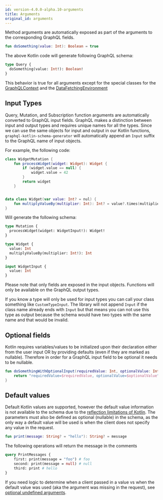 ```yaml
---
id: version-4.0.0-alpha.10-arguments
title: Arguments
original_id: arguments
---
```


Method arguments are automatically exposed as part of the arguments to the corresponding GraphQL fields.

```kotlin
fun doSomething(value: Int): Boolean = true
```

The above Kotlin code will generate following GraphQL schema:

```graphql
type Query {
  doSomething(value: Int!): Boolean!
}
```

This behavior is true for all arguments except for the special classes for the [GraphQLContext](../execution/contextual-data) and the [DataFetchingEnvironment](../execution/data-fetching-environment)

## Input Types

Query, Mutation, and Subscription function arguments are automatically converted to GraphQL input fields. GraphQL makes a
distinction between input and output types and requires unique names for all the types. Since we can use the same
objects for input and output in our Kotlin functions, `graphql-kotlin-schema-generator` will automatically append
an `Input` suffix to the GraphQL name of input objects.

For example, the following code:

```kotlin
class WidgetMutation {
    fun processWidget(widget: Widget): Widget {
        if (widget.value == null) {
            widget.value = 42
        }
        return widget
    }


data class Widget(var value: Int? = nul) {
    fun multiplyValueBy(multiplier: Int): Int? = value?.times(multiplier)
}
```

Will generate the following schema:

```graphql
type Mutation {
  processWidget(widget: WidgetInput!): Widget!
}

type Widget {
  value: Int
  multiplyValueBy(multiplier: Int!): Int
}

input WidgetInput {
  value: Int
}
```

Please note that only fields are exposed in the input objects. Functions will only be available on the GraphQL output types.

If you know a type will only be used for input types you can call your class something like `CustomTypeInput`. The library will not
append `Input` if the class name already ends with `Input` but that means you can not use this type as output because
the schema would have two types with the same name and that would be invalid.

## Optional fields

Kotlin requires variables/values to be initialized upon their declaration either from the user input OR by providing
defaults (even if they are marked as nullable). Therefore in order for a GraphQL input field to be optional it needs to be
nullable.

```kotlin
fun doSomethingWithOptionalInput(requiredValue: Int, optionalValue: Int?): String {
    return "requiredValue=$requiredValue, optionalValue=$optionalValue"
}
```

## Default values

Default Kotlin values are supported, however the default value information is not available to the schema due to the [reflection limitations of Kotlin](https://github.com/ExpediaGroup/graphql-kotlin/issues/53).
The parameters must also be defined as optional (nullable) in the schema, as the only way a default value will be used is when the client does not specify any value in the request.

```kotlin
fun print(message: String? = "hello"): String? = message
```

The following operations will return the message in the comments
```graphql
query PrintMessages {
    first: print(message = "foo") # foo
    second: print(message = null) # null
    third: print # hello
}
```

If you need logic to determine when a client passed in a value vs when the default value was used (aka the argument was missing in the request), see [optional undefined arguments](../execution/optional-undefined-arguments.md).
